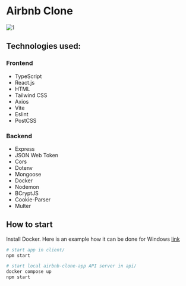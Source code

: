 # Airbnb Clone

![1]()

## Technologies used:

### Frontend

- TypeScript
- React.js
- HTML
- Tailwind CSS
- Axios
- Vite
- Eslint
- PostCSS

### Backend

- Express
- JSON Web Token
- Cors
- Dotenv
- Mongoose
- Docker
- Nodemon
- BCryptJS
- Cookie-Parser
- Multer

## How to start

Install Docker. Here is an example how it can be done for Windows [link](https://docs.docker.com/desktop/install/windows-install/)

```bash
# start app in client/
npm start

# start local airbnb-clone-app API server in api/
docker compose up
npm start
```
